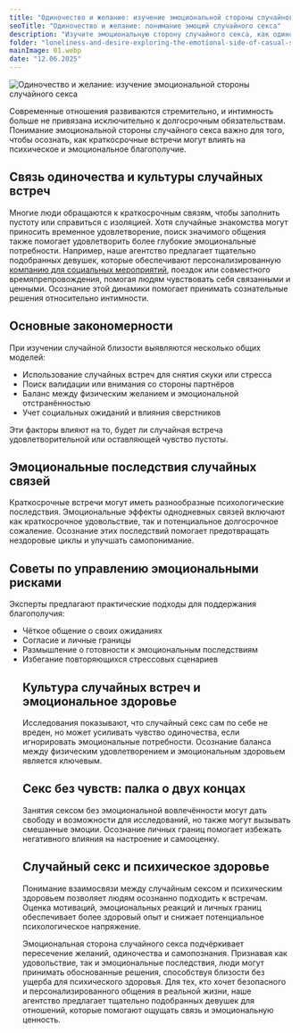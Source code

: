 ```yaml
---
title: "Одиночество и желание: изучение эмоциональной стороны случайного секса"
seoTitle: "Одиночество и желание: понимание эмоций случайного секса"   # SEO Title для head
description: "Изучите эмоциональную сторону случайного секса, как одиночество влияет на желание и способы осознанного взаимодействия в интимных отношениях."
folder: "loneliness-and-desire-exploring-the-emotional-side-of-casual-sex"
mainImage: 01.webp
date: "12.06.2025"
---
```


![Одиночество и желание: изучение эмоциональной стороны случайного секса](/assets/img/media/loneliness-and-desire-exploring-the-emotional-side-of-casual-sex/01.webp)

Современные отношения развиваются стремительно, и интимность больше не привязана исключительно к долгосрочным обязательствам. Понимание эмоциональной стороны случайного секса важно для того, чтобы осознать, как краткосрочные встречи могут влиять на психическое и эмоциональное благополучие.

<h2>Связь одиночества и культуры случайных встреч</h2>

Многие люди обращаются к краткосрочным связям, чтобы заполнить пустоту или справиться с изоляцией. Хотя случайные знакомства могут приносить временное удовлетворение, поиск значимого общения также помогает удовлетворить более глубокие эмоциональные потребности. Например, наше агентство предлагает тщательно подобранных девушек, которые обеспечивают персонализированную <a href="/ru/services/models-for-private-events">компанию для социальных мероприятий</a>, поездок или совместного времяпрепровождения, помогая людям чувствовать себя связанными и ценными. Осознание этой динамики помогает принимать сознательные решения относительно интимности.

<h2>Основные закономерности</h2>

При изучении случайной близости выявляются несколько общих моделей:
<ul>
<li>Использование случайных встреч для снятия скуки или стресса</li>
<li>Поиск валидации или внимания со стороны партнёров</li>
<li>Баланс между физическим желанием и эмоциональной отстранённостью</li>
<li>Учет социальных ожиданий и влияния сверстников</li>
</ul>


Эти факторы влияют на то, будет ли случайная встреча удовлетворительной или оставляющей чувство пустоты.

<h2>Эмоциональные последствия случайных связей</h2>

Краткосрочные встречи могут иметь разнообразные психологические последствия. Эмоциональные эффекты однодневных связей включают как краткосрочное удовольствие, так и потенциальное долгосрочное сожаление. Осознание этих последствий помогает предотвращать нездоровые циклы и улучшать самопонимание.

<h2>Советы по управлению эмоциональными рисками</h2>
Эксперты предлагают практические подходы для поддержания благополучия:
<ul>
<li>Чёткое общение о своих ожиданиях</li>
<li>Согласие и личные границы</li>
<li>Размышление о готовности к эмоциональным последствиям</li>
<li>Избегание повторяющихся стрессовых сценариев</li>


<h2>Культура случайных встреч и эмоциональное здоровье</h2>

Исследования показывают, что случайный секс сам по себе не вреден, но может усиливать чувство одиночества, если игнорировать эмоциональные потребности. Осознание баланса между физическим удовлетворением и эмоциональным здоровьем является ключевым.

<h2>Секс без чувств: палка о двух концах</h2>

Занятия сексом без эмоциональной вовлечённости могут дать свободу и возможности для исследований, но также могут вызывать смешанные эмоции. Осознание личных границ помогает избежать негативного влияния на настроение и самооценку.

<h2>Случайный секс и психическое здоровье</h2>

Понимание взаимосвязи между случайным сексом и психическим здоровьем позволяет людям осознанно подходить к встречам. Оценка мотиваций, эмоциональных реакций и личных границ обеспечивает более здоровый опыт и снижает потенциальное психологическое напряжение.

Эмоциональная сторона случайного секса подчёркивает пересечение желаний, одиночества и самопознания. Признавая как удовольствие, так и эмоциональные последствия, люди могут принимать обоснованные решения, способствуя близости без ущерба для психического здоровья. Для тех, кто хочет безопасного и персонализированного общения в реальной жизни, наше агентство предлагает тщательно подобранных девушек для отношений, которые помогают ощущать связь и эмоциональную ценность.
